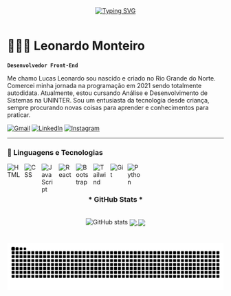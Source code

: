 <div align="center">
  <a href="https://git.io/typing-svg">
    <img src="https://readme-typing-svg.demolab.com?font=Fira+Code&weight=500&size=22&pause=1000&color=FF00F6&center=true&vCenter=true&random=false&width=524&lines=%E2%8A%B9+Welcome+to+my+profile!+%E2%8A%B9+" alt="Typing SVG">
  </a>
</div>

<br>

# 👨🏾‍💻 Leonardo Monteiro

**`Desenvolvedor Front-End`**

Me chamo Lucas Leonardo sou nascido e criado no Rio Grande do Norte. Comercei minha jornada na programação em 2021 sendo totalmente autodidata. Atualmente, estou cursando Análise e Desenvolvimento de Sistemas na UNINTER. Sou um entusiasta da tecnologia desde criança, sempre procurando novas coisas para aprender e conhecimentos para praticar.


[![Gmail](https://img.shields.io/badge/EMAIL-000?style=for-the-badge&logo=gmail&logoColor=FF00F6&color:FFF)](mailto:lucas.lmlucena@gmail.com)
[![LinkedIn](https://custom-icon-badges.demolab.com/badge/LINKEDIN-000?style=for-the-badge&logo=linkedin-white&logoColor=FF00F6)](https://www.linkedin.com/in/llmonteiro/)
[![Instagram](https://img.shields.io/badge/-Instagram-000?style=for-the-badge&logo=instagram&logoColor=FF00F6&color:FFF)](https://www.instagram.com/leo11lucas/)

---

### 🤖 Linguagens e Tecnologias

<img 
    align="left" 
    alt="HTML"
    title="HTML" 
    width="30px" 
    style="padding-right: 10px;" 
    src="https://cdn.jsdelivr.net/gh/devicons/devicon@latest/icons/html5/html5-original.svg" 
/>
<img 
    align="left" 
    alt="CSS" 
    title="CSS"
    width="30px" 
    style="padding-right: 10px;" 
    src="https://cdn.jsdelivr.net/gh/devicons/devicon@latest/icons/css3/css3-original.svg" 
/>
<img 
    align="left" 
    alt="JavaScript" 
    title="JavaScript"
    width="30px" 
    style="padding-right: 10px;" 
    src="https://cdn.jsdelivr.net/gh/devicons/devicon@latest/icons/javascript/javascript-original.svg" 
/>
<img 
    align="left" 
    alt="React"
    title="React" 
    width="30px" 
    style="padding-right: 10px;" 
    src="https://cdn.jsdelivr.net/gh/devicons/devicon@latest/icons/react/react-original.svg" 
/>
<img 
    align="left" 
    alt="Bootstrap"
    title="Bootstrap" 
    width="30px" 
    style="padding-right: 10px;" 
    src="https://cdn.jsdelivr.net/gh/devicons/devicon@latest/icons/bootstrap/bootstrap-original.svg" 
/>
<img 
    align="left" 
    alt="Tailwind" 
    title="Tailwind"
    width="30px" 
    style="padding-right: 10px;" 
    src="https://cdn.jsdelivr.net/gh/devicons/devicon@latest/icons/tailwindcss/tailwindcss-original.svg" 
/>
<img 
    align="left" 
    alt="Git" 
    title="Git"
    width="30px" 
    style="padding-right: 10px;" 
    src="https://cdn.jsdelivr.net/gh/devicons/devicon@latest/icons/git/git-original.svg" 
/>
<img 
    align="left" 
    alt="Python" 
    title="Python"
    width="30px" 
    style="padding-right: 10px;" 
    src="https://cdn.jsdelivr.net/gh/devicons/devicon@latest/icons/python/python-original.svg" 
/>

<br/>
<br/>

#

<div style="text-align: center;" align="center">
  <h3>* GitHub Stats *</h3>
  <br>
  <img src="https://github-readme-stats-git-masterrstaa-rickstaa.vercel.app/api?username=lmlucena&hide_title=true&show_icons=true&include_all_commits=false&count_private=true&line_height=25&hide=issues&bg_color=000&title_color=FF00F6&text_color=FFF&border_radius=3&border_color=36123c&icon_color=FF00F6&theme=jolly" alt="GitHub stats">

  <a href="https://github.com/lmlucena/github-readme-stats">
    <img height=200 align="center" src="https://github-readme-stats.vercel.app/api?username=lmlucena&show_icons=true&theme=radical" />
  </a>
  <a href="https://github.com/lmlucena/convoychat">
    <img height=200 align="center" src="https://github-readme-stats.vercel.app/api/top-langs?username=lmlucena&hide=gdscript&show_icons=true&theme=radical&layout=compact&langs_count=8&card_width=320" />
  </a>
</div>


#

<picture align="center">
  <source media="(prefers-color-scheme: dark)" srcset="https://raw.githubusercontent.com/lmlucena/lmlucena/output/github-contribution-grid-snake-dark.svg">
  <source media="(prefers-color-scheme: light)" srcset="https://raw.githubusercontent.com/lmlucena/lmlucena/output/github-contribution-grid-snake-dark.svg">
  <img align="center" alt="github contribution grid snake animation" src="https://raw.githubusercontent.com/lmlucena/lmlucena/output/github-contribution-grid-snake.svg">
</picture>
